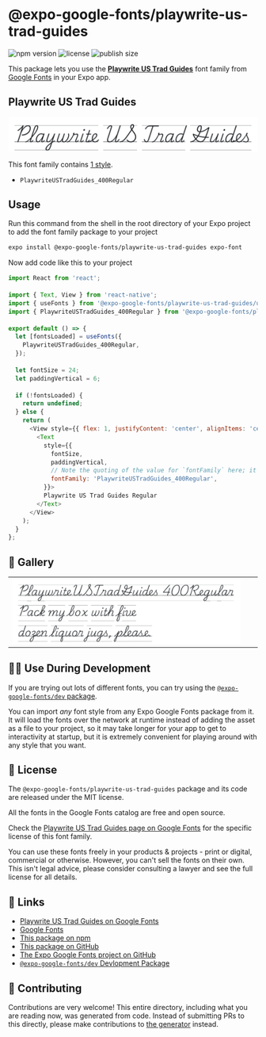 # @expo-google-fonts/playwrite-us-trad-guides

![npm version](https://flat.badgen.net/npm/v/@expo-google-fonts/playwrite-us-trad-guides)
![license](https://flat.badgen.net/github/license/expo/google-fonts)
![publish size](https://flat.badgen.net/packagephobia/install/@expo-google-fonts/playwrite-us-trad-guides)

This package lets you use the [**Playwrite US Trad Guides**](https://fonts.google.com/specimen/Playwrite+US+Trad+Guides) font family from [Google Fonts](https://fonts.google.com/) in your Expo app.

## Playwrite US Trad Guides

![Playwrite US Trad Guides](./font-family.png)

This font family contains [1 style](#-gallery).

- `PlaywriteUSTradGuides_400Regular`

## Usage

Run this command from the shell in the root directory of your Expo project to add the font family package to your project
```sh
expo install @expo-google-fonts/playwrite-us-trad-guides expo-font
```

Now add code like this to your project
```js
import React from 'react';

import { Text, View } from 'react-native';
import { useFonts } from '@expo-google-fonts/playwrite-us-trad-guides/useFonts';
import { PlaywriteUSTradGuides_400Regular } from '@expo-google-fonts/playwrite-us-trad-guides/400Regular';

export default () => {
  let [fontsLoaded] = useFonts({
    PlaywriteUSTradGuides_400Regular,
  });

  let fontSize = 24;
  let paddingVertical = 6;

  if (!fontsLoaded) {
    return undefined;
  } else {
    return (
      <View style={{ flex: 1, justifyContent: 'center', alignItems: 'center' }}>
        <Text
          style={{
            fontSize,
            paddingVertical,
            // Note the quoting of the value for `fontFamily` here; it expects a string!
            fontFamily: 'PlaywriteUSTradGuides_400Regular',
          }}>
          Playwrite US Trad Guides Regular
        </Text>
      </View>
    );
  }
};

```

## 🔡 Gallery


||||
|-|-|-|
|![PlaywriteUSTradGuides_400Regular](.//400Regular/PlaywriteUSTradGuides_400Regular.ttf.png)||||


## 👩‍💻 Use During Development

If you are trying out lots of different fonts, you can try using the [`@expo-google-fonts/dev` package](https://github.com/expo/google-fonts/tree/master/font-packages/dev#readme).

You can import *any* font style from any Expo Google Fonts package from it. It will load the fonts
over the network at runtime instead of adding the asset as a file to your project, so it may take longer
for your app to get to interactivity at startup, but it is extremely convenient
for playing around with any style that you want.

## 📖 License

The `@expo-google-fonts/playwrite-us-trad-guides` package and its code are released under the MIT license.

All the fonts in the Google Fonts catalog are free and open source.

Check the [Playwrite US Trad Guides page on Google Fonts](https://fonts.google.com/specimen/Playwrite+US+Trad+Guides) for the specific license of this font family.

You can use these fonts freely in your products & projects - print or digital, commercial or otherwise. However, you can't sell the fonts on their own. This isn't legal advice, please consider consulting a lawyer and see the full license for all details.

## 🔗 Links

- [Playwrite US Trad Guides on Google Fonts](https://fonts.google.com/specimen/Playwrite+US+Trad+Guides)
- [Google Fonts](https://fonts.google.com/)
- [This package on npm](https://www.npmjs.com/package/@expo-google-fonts/playwrite-us-trad-guides)
- [This package on GitHub](https://github.com/expo/google-fonts/tree/master/font-packages/playwrite-us-trad-guides)
- [The Expo Google Fonts project on GitHub](https://github.com/expo/google-fonts)
- [`@expo-google-fonts/dev` Devlopment Package](https://github.com/expo/google-fonts/tree/master/font-packages/dev)

## 🤝 Contributing

Contributions are very welcome! This entire directory, including what you are reading now, was generated from code. Instead of submitting PRs to this directly, please make contributions to [the generator](https://github.com/expo/google-fonts/tree/master/packages/generator) instead.
